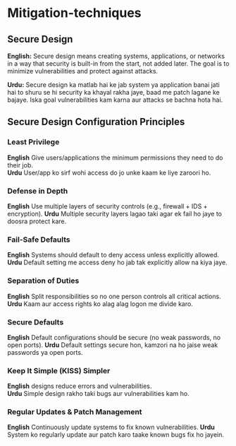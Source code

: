 # Mitigation-techniques

## Secure Design
**English:**
Secure design means creating systems, applications, or networks in a way that security is built-in from the start, not added later. The goal is to minimize vulnerabilities and protect against attacks.

**Urdu:**
Secure design ka matlab hai ke jab system ya application banai jati hai to shuru se hi security ka khayal rakha jaye, baad me patch lagane ke bajaye. Iska goal vulnerabilities kam karna aur attacks se bachna hota hai.

## Secure Design Configuration Principles

### Least Privilege
**English** Give users/applications the minimum permissions they need to do their job.	
**Urdu** User/app ko sirf wohi access do jo unke kaam ke liye zaroori ho.

### Defense in Depth
**English** Use multiple layers of security controls (e.g., firewall + IDS + encryption).
**Urdu** Multiple security layers lagao taki agar ek fail ho jaye to doosra protect kare.

### Fail-Safe Defaults
**English** Systems should default to deny access unless explicitly allowed.
**Urdu** Default setting me access deny ho jab tak explicitly allow na kiya jaye.

### Separation of Duties
**English** Split responsibilities so no one person controls all critical actions.	
**Urdu** Kaam aur access rights ko alag alag logon me divide karo.

### Secure Defaults
**English** Default configurations should be secure (no weak passwords, no open ports).	
**Urdu** Default settings secure hon, kamzori na ho jaise weak passwords ya open ports.

### Keep It Simple (KISS)	Simpler
**English** designs reduce errors and vulnerabilities.	
**Urdu** Simple design rakho taki bugs aur vulnerabilities kam ho.

### Regular Updates & Patch Management
**English** Continuously update systems to fix known vulnerabilities.
**Urdu** System ko regularly update aur patch karo taake known bugs fix ho jayein.
